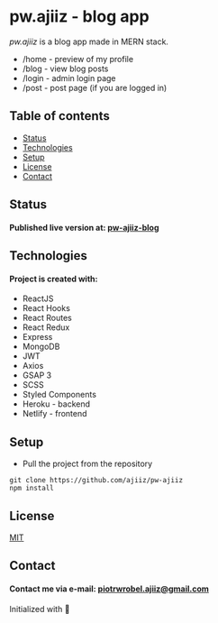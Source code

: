# pw.ajiiz - blog app

*pw.ajiiz* is a blog app made in MERN stack.
* /home - preview of my profile
* /blog - view blog posts
* /login - admin login page
* /post - post page (if you are logged in)

## Table of contents
* [Status](#status)
* [Technologies](#technologies)
* [Setup](#setup)
* [License](#license)
* [Contact](#contact)

## Status
#### Published live version at: [pw-ajiiz-blog](https://pw-ajiiz-blog.netlify.app/)

## Technologies
#### Project is created with:
* ReactJS
* React Hooks
* React Routes
* React Redux
* Express
* MongoDB
* JWT
* Axios
* GSAP 3
* SCSS
* Styled Components
* Heroku - backend
* Netlify - frontend

## Setup
* Pull the project from the repository
```
git clone https://github.com/ajiiz/pw-ajiiz
npm install
```

## License
[MIT](https://choosealicense.com/licenses/mit/)

## Contact
#### Contact me via e-mail: piotrwrobel.ajiiz@gmail.com

Initialized with 🖤
